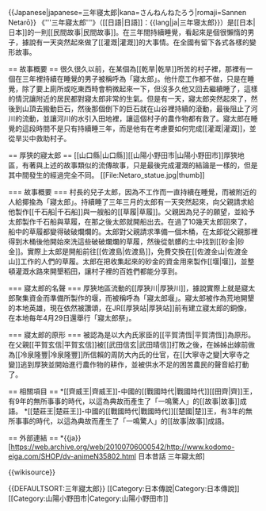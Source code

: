 {{Japanese|japanese=三年寝太郎|kana=さんねんねたろう|romaji=Sannen Netarō}}
《'''三年寢太郎'''》（[[日語|日語]]：{{lang|ja|三年寝太郎}}）是[[日本|日本]]的一則[[民間故事|民間故事]]。在三年間持續睡覺，看起來是個很懶惰的男子，據說有一天突然起來做了[[灌溉|灌溉]]的大事情。在全國有留下各式各樣的變形故事。

== 故事概要 ==
很久很久以前，在某個為[[乾旱|乾旱]]所苦的村子裡，那裡有一個在三年裡持續在睡覺的男子被稱呼為「寢太郎」。他什麼工作都不做，只是在睡覺，除了要上廁所或吃東西時會稍微起來一下，但沒多久他又回去繼續睡了，這樣的情況讓附近的居民都對寢太郎非常的生氣。但是有一天，寢太郎突然起來了，然後到山頂去搬動巨石，然後那個倒下的巨石就在山谷裡持續的滾動，最後阻止了河川的流動，並讓河川的水引入田地裡，讓這個村子的農作物都有救了。寢太郎在睡覺的這段時間不是只有持續睡三年，而是他有在考慮要如何完成[[灌溉|灌溉]]，並從旱災中救助村子。

== 厚狹的寢太郎 ==
[[山口縣|山口縣]][[山陽小野田市|山陽小野田市]]厚狹地區，有著與上述的故事類似的流傳故事，只是最後完成灌溉的結論是一樣的，但是其中間發生的經過完全不同。
[[File:Netaro_statue.jpg|thumb]]

=== 故事概要 ===
村長的兒子太郎，因為不工作而一直持續在睡覺，而被附近的人給揶揄為「寢太郎」。持續睡了三年三月的太郎有一天突然起來，向父親請求給他製作[[千石船|千石船]]與一艘船的[[草履|草履]]。父親因為兒子的願望，並給予太郎製作千石船與草履，在那之後太郎就開船出去。在過了10幾天太郎回來了，船中的草履都變得破破爛爛的。太郎對父親請求準備一個木桶，在太郎從父親那裡得到木桶後他開始來洗這些破破爛爛的草履，然後從骯髒的土中找到[[砂金|砂金]]。實際上太郎是開船前往[[佐渡島|佐渡島]]，免費交換在[[佐渡金山|佐渡金山]]工作的人們的草履。太郎在把收集起來的砂金的資金用來製作[[堰|堰]]，並整頓灌溉水路來開墾稻田，讓村子裡的百姓們都能分享到。

=== 寢太郎的名聲 ===
厚狹地區流動的[[厚狹川|厚狹川]]，據說實際上就是寢太郎聚集資金而準備所製作的堰，而被稱呼為「寢太郎堰」。寢太郎被作為荒地開墾的本地英雄，現在依然被讚頌，在JR[[厚狹站|厚狹站]]前有建立寢太郎的銅像，在本地每年4月29日還舉行「寢太郎祭」。

=== 寢太郎的原形 ===
被認為是以大內氏家臣的[[平賀清恆|平賀清恆]]為原形。在父親[[平賀玄信|平賀玄信]]被[[武田信玄|武田晴信]]打敗之後，在姊姊出嫁前做為[[冷泉隆豐|冷泉隆豐]]所信賴的周防大內氏的仕官，在[[大寧寺之變|大寧寺之變]]逃到厚狹並開始進行農作物的耕作，並被供水不足的困苦農民的聲音給打動了。

== 相關項目 ==
*[[齊威王|齊威王]]-中國的[[戰國時代|戰國時代]][[田齊|齊]]王，有9年的無所事事的時代，以這為典故而產生了「一鳴驚人」的[[故事|故事]]成語。
*[[楚莊王|楚莊王]]-中國的[[戰國時代|戰國時代]][[楚國|楚]]王，有3年的無所事事的時代，以這為典故而產生了「一鳴驚人」的[[故事|故事]]成語。

== 外部連結 ==
*{{ja}}[https://web.archive.org/web/20100706000542/http://www.kodomo-eiga.com/SHOP/dv-animeN35802.html 日本昔話 三年寢太郎]

{{wikisource}}

{{DEFAULTSORT:三年寢太郎}}
[[Category:日本傳說|Category:日本傳說]]
[[Category:山陽小野田市|Category:山陽小野田市]]
